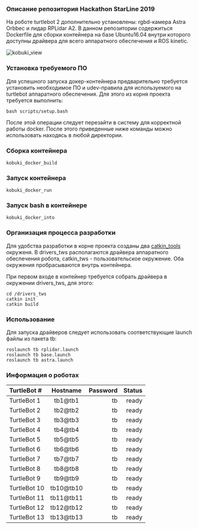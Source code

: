 ### Описание репозитория Hackathon StarLine 2019

На роботе turtlebot 2 дополнительно установлены: rgbd-камера Astra Orbbec и лидар RPLidar A2. В данном репозитории содержиться Dockerfile для сборки контейнера на базе Ubuntu16.04 внутри которого доступны драйвера для всего аппаратного обеспечения и ROS kinetic.

![kobuki_view](https://github.com/NickoDema/kobuki/blob/master/docs/pics/kobuki_view.png)

### Установка требуемого ПО

Для успешного запуска докер-контейнера предварительно требуется установить необходимое ПО и udev-правила для используемого на turtlebot аппаратного обеспечения. Для этого из корня проекта требуется выполнить:

    bash scripts/setup.bash

После этой операции следует перезайти в систему для корректной работы docker. После этого приведенные ниже команды можно использовать находясь в любой директории.

### Сборка контейнера

    kobuki_docker_build

### Запуск контейнера

    kobuki_docker_run

### Запуск bash в контейнере

    kobuki_docker_into

### Организация процесса разработки

Для удобства разработки в корне проекта созданы два [catkin_tools](https://catkin-tools.readthedocs.io/en/latest/quick_start.html) окруженя. В drivers_tws располагаются драйвера аппаратного обеспечения робота, catkin_tws - пользовательское окружение.  Оба окружения пробрасываются внутрь контейнера.

При первом входе в контейнер требуется собрать драйвера в окружении drivers_tws, для этого:

    cd /drivers_tws
    catkin init
    catkin build

### Использование

Для запуска драйверов следует использовать соответствующие launch файлы из пакета tb:

    roslaunch tb rplidar.launch
    roslaunch tb base.launch
    roslaunch tb astra.launch

### Информация о роботах

| TurtleBot # | Hostname | Password| Status |
|:--|:--:|---:|---:|
| TurtleBot 1 | tb1@tb1 | tb | ready |
| TurtleBot 2 | tb2@tb2 | tb | ready |
| TurtleBot 3 | tb3@tb3 | tb | ready |
| TurtleBot 4 | tb4@tb4 | tb | ready |
| TurtleBot 5 | tb5@tb5 | tb | ready |
| TurtleBot 6 | tb6@tb6 | tb | ready |
| TurtleBot 7 | tb7@tb7 | tb | ready |
| TurtleBot 8 | tb8@tb8 | tb | ready |
| TurtleBot 9 | tb9@tb9 | tb | ready |
| TurtleBot 10 | tb10@tb10 | tb | ready |
| TurtleBot 11 | tb11@tb11 | tb | ready |
| TurtleBot 12 | tb12@tb12 | tb | ready |
| TurtleBot 13 | tb13@tb13 | tb | ready |

